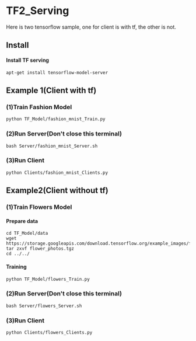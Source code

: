 # TF2_Serving
Here is two tensorflow sample, one for client is with tf, the other is not.

## Install
#### Install TF serving 
    apt-get install tensorflow-model-server
## Example 1(Client with tf)
### (1)Train Fashion Model
    python TF_Model/fashion_mnist_Train.py
### (2)Run Server(Don't close this terminal)
    bash Server/fashion_mnist_Server.sh
### (3)Run Client
    python Clients/fashion_mnist_Clients.py
## Example2(Client without tf)
### (1)Train Flowers Model
#### Prepare data    
    cd TF_Model/data
    wget https://storage.googleapis.com/download.tensorflow.org/example_images/flower_photos.tgz
    tar zxvf flower_photos.tgz
    cd ../../
#### Training
    python TF_Model/flowers_Train.py
### (2)Run Server(Don't close this terminal)
    bash Server/flowers_Server.sh
### (3)Run Client
    python Clients/flowers_Clients.py
